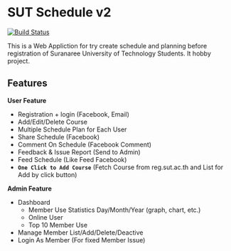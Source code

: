 # SUT Schedule v2

[![Build Status](https://travis-ci.org/ronsc/schedule2.svg?branch=master)](https://travis-ci.org/ronsc/schedule2)

This is a Web Appliction for try create schedule and planning before registration of Suranaree University of Technology Students. It hobby project.

## Features
**User Feature**
- Registration + login (Facebook, Email)
- Add/Edit/Delete Course
- Multiple Schedule Plan for Each User
- Share Schedule (Facebook)
- Comment On Schedule (Facebook Comment)
- Feedback & Issue Report (Send to Admin)
- Feed Schedule (Like Feed Facebook)
- **`One Click to Add Course`** (Fetch Course from reg.sut.ac.th and List for Add by click button)

**Admin Feature**
- Dashboard
  - Member Use Statistics Day/Month/Year (graph, chart, etc.)
  - Online User
  - Top 10 Member Use
- Manage Member List/Add/Delete/Deactive
- Login As Member (For fixed Member Issue)